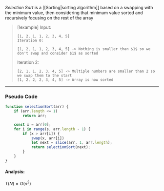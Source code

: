 _Selection Sort_ is a [[Sorting|sorting algorithm]] based on a swapping with the minimum value, then considering that minimum value sorted and recursively focusing on the rest of the array

> [!example]
> Input:
> ```
> [1, 2, 1, 1, 2, 3, 4, 5]
> Iteration 0:
> ```
> ```
> [1, 2, 1, 1, 2, 3, 4, 5] -> Nothing is smaller than $1$ so we don't swap and consider $1$ as sorted
> ```
> Iteration 2:
> ```
> [2, 1, 1, 2, 3, 4, 5] -> Multiple numbers are smaller than 2 so we swap them to the start
> [1, 2, 2, 2, 3, 4, 5] -> Array is now sorted
> ```
---
### Pseudo Code
```javascript
function selectionSort(arr) {
	if (arr.length <= 1)
		return arr;

	const x = arr[0];
	for i in range(s, arr.length - 1) {
		if (x > arr[i]) {
			swap(x, arr[i])
			let next = slice(arr, 1, arr.length);
			return selectionSort(next);
		}
	}
}
```
#### Analysis:
$T(N) = O(n^2)$
